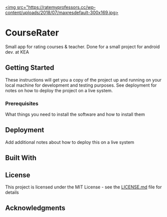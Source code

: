 <a href=""><img src="https://ratemyprofessors.cc/wp-content/uploads/2018/07/maxresdefault-300x169.jpg></a>

# CourseRater

Small app for rating courses & teacher. Done for a small project for android dev. at KEA

## Getting Started

These instructions will get you a copy of the project up and running on your local machine for development and testing purposes. See deployment for notes on how to deploy the project on a live system.

### Prerequisites

What things you need to install the software and how to install them

## Deployment

Add additional notes about how to deploy this on a live system

## Built With

## License

This project is licensed under the MIT License - see the [LICENSE.md](LICENSE.md) file for details

## Acknowledgments


